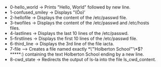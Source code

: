 - 0-hello_world  -> Prints "Hello, World" followed by new line.
- 1-confused_smiley -> Displays "(Ôo)'
- 2-hellofile -> Displays the content of the /etc/passwd file.
- 3-twofiles -> Displays the content of the /etc/passwd and /etc/hosts files.
- 4-lastlines -> Displays the last 10 lines of the /etc/passwd.
- 5-firstlines -> Displays the first 10 lines of the /etc/passwd file.
- 6-third_line -> Displays the 3rd line of the file iacta.
- 7-file --> Creates a file named exactly \*\\'"Holberton School"\'\\*$\?\*\*\*\*\*:) containing the text Holberton School ending by a new line.
- 8-cwd_state -> Redirects the output of ls-la into the file ls_cwd_content.